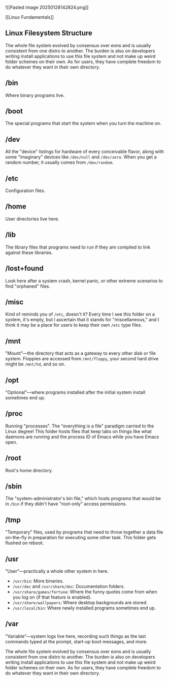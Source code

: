 ![[Pasted image 20250128142824.png]]

[[Linux Fundamentals]]

## Linux Filesystem Structure

The whole file system evolved by consensus over eons and is usually consistent from one distro to another. The burden is also on developers writing install applications to use this file system and not make up weird folder schemes on their own. As for users, they have complete freedom to do whatever they want in their own directory.

## /bin

Where binary programs live.

## /boot

The special programs that start the system when you turn the machine on.

## /dev

All the "device" listings for hardware of every conceivable flavor, along with some "imaginary" devices like `/dev/null` and `/dev/zero`. When you get a random number, it usually comes from `/dev/random`.

## /etc

Configuration files.

## /home

User directories live here.

## /lib

The library files that programs need to run if they are compiled to link against these libraries.

## /lost+found

Look here after a system crash, kernel panic, or other extreme scenarios to find "orphaned" files.

## /misc

Kind of reminds you of `/etc`, doesn't it? Every time I see this folder on a system, it's empty, but I ascertain that it stands for "miscellaneous," and I think it may be a place for users to keep their own `/etc` type files.

## /mnt

"Mount"—the directory that acts as a gateway to every other disk or file system. Floppies are accessed from `/mnt/floppy`, your second hard drive might be `/mnt/hd`, and so on.

## /opt

"Optional"—where programs installed after the initial system install sometimes end up.

## /proc

Running "processes". The "everything is a file" paradigm carried to the Linux degree! This folder hosts files that keep tabs on things like what daemons are running and the process ID of Emacs while you have Emacs open.

## /root

Root's home directory.

## /sbin

The "system-administrator's bin file," which hosts programs that would be in `/bin` if they didn't have "root-only" access permissions.

## /tmp

"Temporary" files, used by programs that need to throw together a data file on-the-fly in preparation for executing some other task. This folder gets flushed on reboot.

## /usr

"User"—practically a whole other system in here.

- `/usr/bin`: More binaries.
- `/usr/doc` and `/usr/share/doc`: Documentation folders.
- `/usr/share/games/fortune`: Where the funny quotes come from when you log on (if that feature is enabled).
- `/usr/share/wallpapers`: Where desktop backgrounds are stored.
- `/usr/local/bin`: Where newly installed programs sometimes end up.

## /var

"Variable"—system logs live here, recording such things as the last commands typed at the prompt, start-up boot messages, and more.

The whole file system evolved by consensus over eons and is usually consistent from one distro to another. The burden is also on developers writing install applications to use this file system and not make up weird folder schemes on their own. As for users, they have complete freedom to do whatever they want in their own directory.
  
